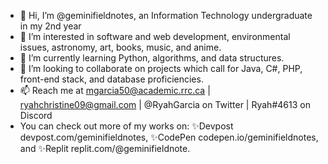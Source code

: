 - 👋 Hi, I’m @geminifieldnotes, an Information Technology undergraduate in my 2nd year
- 👀 I’m interested in software and web development, environmental issues, astronomy, art, books, music, and anime. 
- 🌱 I’m currently learning Python, algorithms, and data structures.
- 💞️ I’m looking to collaborate on projects which call for Java, C#, PHP, front-end stack, and database proficiencies.
- 📫 Reach me at mgarcia50@academic.rrc.ca | ryahchristine09@gmail.com | @RyahGarcia on Twitter | Ryah#4613 on Discord
- You can check out more of my works on: ✨Devpost devpost.com/geminifieldnotes, ✨CodePen codepen.io/geminifieldnotes, and ✨Replit replit.com/@geminifieldnote.

<!---
geminifieldnotes/geminifieldnotes is a ✨ special ✨ repository because its `README.md` (this file) appears on your GitHub profile.
You can click the Preview link to take a look at your changes.
--->

